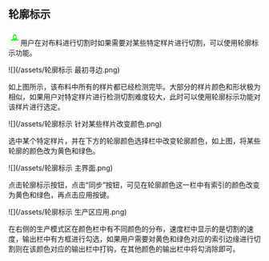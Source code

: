 ## 轮廓标示

![](/assets/轮廓标示.png)用户在对布料进行切割时如果需要对某些特定样片进行切割，可以使用轮廓标示功能。

![](/assets/轮廓标示 最初寻边.png)

如上图所示，该布料中所有的样片都已经检测完毕。大部分的样片颜色和形状极为相似，如果用户对特定样片进行检测切割难度较大，此时可以使用轮廓标示功能对该样片进行选定。

![](/assets/轮廓标示 针对某些样片改变颜色.png)

选中某个特定样片，并在下方的轮廓颜色选择栏中改变轮廓颜色，如上图，将某些轮廓的颜色改为黄色和绿色。

![](/assets/轮廓标示 主界面.png)

点击轮廓标示按钮，点击“同步”按钮，可见在轮廓颜色这一栏中有索引的颜色改变为黄色和绿色，再点击应用按键。

![](/assets/轮廓标示 生产区应用.png)

在右侧的生产模式区在颜色栏中有不同颜色的分布，速度栏中显示的是切割的速度，输出栏中有方框进行勾选，如果用户需要对黄色和绿色对应的索引边缘进行切割则在该颜色对应的输出栏中打钩，在其他颜色的输出栏中将勾消除即可。

